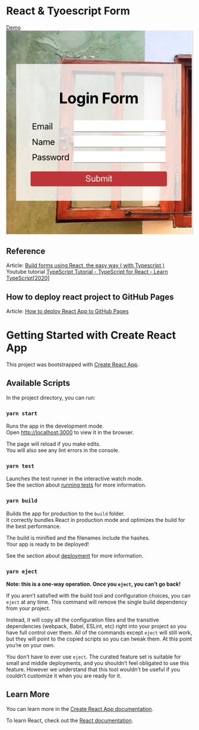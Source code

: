 # React & Tyoescript Form
[Demo](https://ayakatsubouchi.github.io/react-typescript-form) <br />
![demo](https://github.com/AyakaTsubouchi/react-typescript-form/blob/main/src/images/demo_image.png)<br />

## Reference
Article: [Build forms using React, the easy way ( with Typescript )](https://dev.to/karan316/build-forms-using-react-the-easy-way-with-typescript-46bh)<br />
Youtube tutorial [TypeScript Tutorial - TypeScript for React - Learn TypeScript[2020]](https://www.youtube.com/watch?v=NjN00cM18Z4)<br />

## How to deploy react project to GitHub Pages
Article: [How to deploy React App to GitHub Pages](https://dev.to/yuribenjamin/how-to-deploy-react-app-in-github-pages-2a1f)<br />

# Getting Started with Create React App

This project was bootstrapped with [Create React App](https://github.com/facebook/create-react-app).

## Available Scripts

In the project directory, you can run:

### `yarn start`

Runs the app in the development mode.\
Open [http://localhost:3000](http://localhost:3000) to view it in the browser.

The page will reload if you make edits.\
You will also see any lint errors in the console.

### `yarn test`

Launches the test runner in the interactive watch mode.\
See the section about [running tests](https://facebook.github.io/create-react-app/docs/running-tests) for more information.

### `yarn build`

Builds the app for production to the `build` folder.\
It correctly bundles React in production mode and optimizes the build for the best performance.

The build is minified and the filenames include the hashes.\
Your app is ready to be deployed!

See the section about [deployment](https://facebook.github.io/create-react-app/docs/deployment) for more information.

### `yarn eject`

**Note: this is a one-way operation. Once you `eject`, you can’t go back!**

If you aren’t satisfied with the build tool and configuration choices, you can `eject` at any time. This command will remove the single build dependency from your project.

Instead, it will copy all the configuration files and the transitive dependencies (webpack, Babel, ESLint, etc) right into your project so you have full control over them. All of the commands except `eject` will still work, but they will point to the copied scripts so you can tweak them. At this point you’re on your own.

You don’t have to ever use `eject`. The curated feature set is suitable for small and middle deployments, and you shouldn’t feel obligated to use this feature. However we understand that this tool wouldn’t be useful if you couldn’t customize it when you are ready for it.

## Learn More

You can learn more in the [Create React App documentation](https://facebook.github.io/create-react-app/docs/getting-started).

To learn React, check out the [React documentation](https://reactjs.org/).
